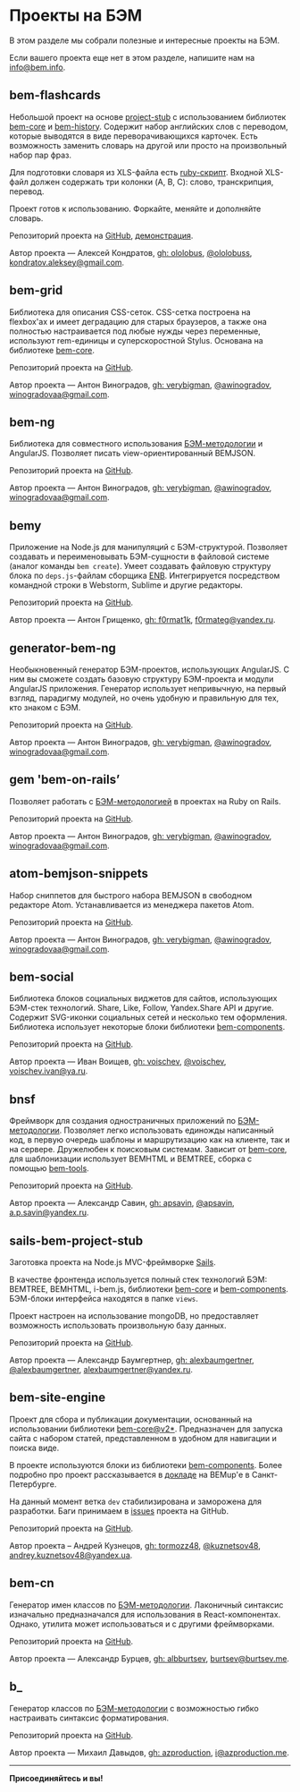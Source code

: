 # Проекты на БЭМ

В этом разделе мы собрали полезные и интересные проекты на БЭМ.

Если вашего проекта еще нет в этом разделе, напишите нам на [info@bem.info](mailto:info@bem.info).

## bem-flashcards

Небольшой проект на основе [project-stub](https://ru.bem.info/tutorials/project-stub/) с использованием библиотек [bem-core](https://ru.bem.info/libs/bem-core/) и [bem-history](https://ru.bem.info/libs/bem-history/). Содержит набор английских слов с переводом, которые выводятся в виде переворачивающихся карточек. Есть возможность заменить словарь на другой или просто на произвольный набор пар фраз.

Для подготовки словаря из XLS-файла есть [ruby-скрипт](https://gist.github.com/ololobus/11f222d1fc48f2efef56). Входной XLS-файл должен содержать три колонки (A, B, C): слово, транскрипция, перевод.

Проект готов к использованию. Форкайте, меняйте и дополняйте словарь.

Репозиторий проекта на [GitHub](https://github.com/ololobus/bem-flashcards/), [демонстрация](http://ololobus.github.io/bem-flashcards).

Автор проекта — Алексей Кондратов, [gh: ololobus](https://github.com/ololobus), [@ololobuss](https://twitter.com/ololobuss), [kondratov.aleksey@gmail.com](mailto:kondratov.aleksey@gmail.com).

## bem-grid

Библиотека для описания CSS-сеток. CSS-сетка построена на flexbox'ах и имеет деградацию для старых браузеров, а также она полностью настраивается под любые нужды через переменные, используют rem-единицы и суперскоростной Stylus. Основана на библиотеке [bem-core](https://ru.bem.info/libs/bem-core/).

Репозиторий проекта на [GitHub](https://github.com/awinogradov/bem-grid).

Автор проекта — Антон Виноградов, [gh: verybigman](https://github.com/awinogradov), [@awinogradov](https://twitter.com/awinogradov), [winogradovaa@gmail.com](mailto:winogradovaa@gmail.com).

## bem-ng

Библиотека для совместного использования [БЭМ-методологии](https://ru.bem.info/method/) и AngularJS. Позволяет писать view-ориентированный BEMJSON.

Репозиторий проекта на [GitHub](https://github.com/awinogradov/bem-ng).

Автор проекта — Антон Виноградов, [gh: verybigman](https://github.com/awinogradov), [@awinogradov](https://twitter.com/awinogradov), [winogradovaa@gmail.com](mailto:winogradovaa@gmail.com).

## bemy

Приложение на Node.js для манипуляций с БЭМ-структурой. Позволяет создавать и переименовывать БЭМ-сущности в файловой системе (аналог команды `bem create`). Умеет создавать файловую структуру блока по `deps.js`-файлам сборщика [ENB](http://enb-make.info). Интегрируется посредством командной строки в Webstorm, Sublime и другие редакторы.

Репозиторий проекта на [GitHub](https://github.com/f0rmat1k/bemy).

Автор проекта — Антон Грищенко, [gh: f0rmat1k](https://github.com/f0rmat1k), [f0rmateg@yandex.ru](mailto:f0rmateg@yandex.ru).

## generator-bem-ng

Необыкновенный генератор БЭМ-проектов, использующих AngularJS. С ним вы сможете создать базовую структуру БЭМ-проекта и модули AngularJS приложения. Генератор использует непривычную, на первый взгляд, парадигму модулей, но очень удобную и правильную для тех, кто знаком с БЭМ.

Репозиторий проекта на [GitHub](https://github.com/awinogradov/generator-bem-ng).

Автор проекта — Антон Виноградов, [gh: verybigman](https://github.com/awinogradov), [@awinogradov](https://twitter.com/awinogradov), [winogradovaa@gmail.com](mailto:winogradovaa@gmail.com).

## gem 'bem-on-rails’

Позволяет работать с [БЭМ-методологией](https://ru.bem.info/method/) в проектах на Ruby on Rails.

Репозиторий проекта на [GitHub](https://github.com/awinogradov/bem-on-rails).

Автор проекта — Антон Виноградов, [gh: verybigman](https://github.com/awinogradov), [@awinogradov](https://twitter.com/awinogradov), [winogradovaa@gmail.com](mailto:winogradovaa@gmail.com).

## atom-bemjson-snippets

Набор сниппетов для быстрого набора BEMJSON в свободном редакторе Atom. Устанавливается из менеджера пакетов Atom.

Репозиторий проекта на [GitHub](https://github.com/awinogradov/atom-bemjson-snippets).

Автор проекта — Антон Виноградов, [gh: verybigman](https://github.com/awinogradov), [@awinogradov](https://twitter.com/awinogradov), [winogradovaa@gmail.com](mailto:winogradovaa@gmail.com).

## bem-social

Библиотека блоков социальных виджетов для сайтов, использующих БЭМ-стек технологий. Share, Like, Follow, Yandex.Share API и другие. Содержит SVG-иконки социальных сетей и несколько тем оформления. Библиотека использует некоторые блоки библиотеки [bem-components](https://ru.bem.info/libs/bem-components/).

Репозиторий проекта на [GitHub](https://github.com/voischev/bem-social).

Автор проекта — Иван Воищев, [gh: voischev](https://github.com/voischev), [@voischev](https://twitter.com/voischev), [voischev.ivan@ya.ru](mailto:voischev.ivan@ya.ru).

## bnsf

Фреймворк для создания одностраничных приложений по [БЭМ-методологии](https://ru.bem.info/method/). Позволяет легко использовать единожды написанный код, в первую очередь шаблоны и маршрутизацию как на клиенте, так и на сервере. Дружелюбен к поисковым системам. Зависит от [bem-core](https://ru.bem.info/libs/bem-core), для шаблонизации использует BEMHTML и BEMTREE, сборка с помощью [bem-tools](https://ru.bem.info/tools/bem/bem-tools/).

Репозиторий проекта на [GitHub](https://github.com/apsavin/bnsf).

Автор проекта — Александр Савин, [gh: apsavin](https://github.com/apsavin), [@apsavin](https://twitter.com/ap_savin), [a.p.savin@yandex.ru](mailto:a.p.savin@yandex.ru).

## sails-bem-project-stub

Заготовка проекта на Node.js MVC-фреймворке [Sails](http://sailsjs.org).

В качестве фронтенда используется полный стек технологий БЭМ: BEMTREE, BEMHTML, i-bem.js, библиотеки [bem-core](https://ru.bem.info/libs/bem-core/) и [bem-components](https://ru.bem.info/libs/bem-components). БЭМ-блоки интерфейса находятся в папке `views`.

Проект настроен на использование mongoDB, но предоставляет возможность использовать произвольную базу данных.

Репозиторий проекта на [GitHub](https://github.com/alexbaumgertner/sails-bem-project-stub).

Автор проекта — Александр Баумгертнер, [gh: alexbaumgertner](https://github.com/alexbaumgertner), [@alexbaumgertner](https://twitter.com/alexbaumgertner), [alexbaumgertner@yandex.ru](mailto:alexbaumgertner@yandex.ru).

## bem-site-engine

Проект для сбора и публикации документации, основанный на использовании библиотеки [bem-core@v2*](https://ru.bem.info/libs/bem-core/v2/). Предназначен для запуска сайта с набором статей, представленном в удобном для навигации и поиска виде.

В проекте используются блоки из библиотеки [bem-components](https://ru.bem.info/libs/bem-components/). Более подробно про проект рассказывается в [докладе](https://events.yandex.ru/lib/talks/2191/) на BEMup'е в Санкт-Петербурге.

На данный момент ветка `dev` стабилизирована и заморожена для разработки. Баги принимаем в [issues](https://github.com/bem/bem-site-engine/issues) проекта на GitHub.

Репозиторий проекта на [GitHub](https://github.com/bem/bem-site-engine).

Автор проекта –  Андрей Кузнецов, [gh: tormozz48](https://github.com/tormozz48), [@kuznetsov48](https://twitter.com/@kuznetsov48), [andrey.kuznetsov48@yandex.ua](mailto:andrey.kuznetsov48@yandex.ua).

## bem-cn

Генератор имен классов по [БЭМ-методологии](https://ru.bem.info/method/). Лаконичный синтаксис изначально предназначался для использования в React-компонентах. Однако, утилита может использоваться и с другими фреймворками.

Репозиторий проекта на [GitHub](https://github.com/albburtsev/bem-cn).

Автор проекта — Александр Бурцев, [gh: albburtsev](https://github.com/albburtsev), [burtsev@burtsev.me](mailto:burtsev@burtsev.me).

## b_

Генератор классов по [БЭМ-методологии](https://ru.bem.info/method/) с возможностью гибко настраивать синтаксис форматирования.

Репозиторий проекта на [GitHub](https://github.com/azproduction/b_).

Автор проекта — Михаил Давыдов, [gh: azproduction](https://github.com/azproduction), [i@azproduction.me](mailto:i@azproduction.me).

___________________________________
**Присоединяйтесь и вы!**
